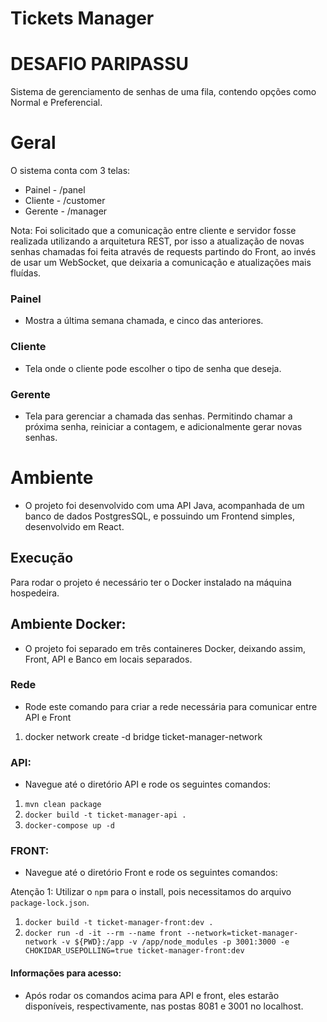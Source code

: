 # Tickets Manager

# DESAFIO PARIPASSU #

Sistema de gerenciamento de senhas de uma fila, contendo opções como Normal e Preferencial.

# Geral
O sistema conta com 3 telas:
- Painel - /panel
- Cliente - /customer
- Gerente - /manager

Nota: Foi solicitado que a comunicação entre cliente e servidor fosse realizada utilizando a arquitetura REST, por isso a atualização de novas senhas chamadas foi feita através de requests partindo do Front, ao invés de usar um WebSocket, que deixaria a comunicação e atualizações mais fluídas.

### Painel
- Mostra a última semana chamada, e cinco das anteriores.

### Cliente
- Tela onde o cliente pode escolher o tipo de senha que deseja.

### Gerente
- Tela para gerenciar a chamada das senhas. Permitindo chamar a próxima senha, reiniciar a contagem, e adicionalmente gerar novas senhas.


# Ambiente
- O projeto foi desenvolvido com uma API Java, acompanhada de um banco de dados PostgresSQL, e possuindo um Frontend simples, desenvolvido em React.

## Execução
Para rodar o projeto é necessário ter o Docker instalado na máquina hospedeira.

## Ambiente Docker:
- O projeto foi separado em três containeres Docker, deixando assim, Front, API e Banco em locais separados.

### Rede
- Rode este comando para criar a rede necessária para comunicar entre API e Front

1. docker network create -d bridge ticket-manager-network

### API: 
- Navegue até o diretório API e rode os seguintes comandos:

1. `mvn clean package`
2. `docker build -t ticket-manager-api .`
3. `docker-compose up -d`

### FRONT:
- Navegue até o diretório Front e rode os seguintes comandos:

Atenção 1: Utilizar o `npm` para o install, pois necessitamos do arquivo `package-lock.json`.

1. `docker build -t ticket-manager-front:dev .`
2. `docker run -d -it --rm --name front --network=ticket-manager-network -v ${PWD}:/app -v /app/node_modules -p 3001:3000 -e CHOKIDAR_USEPOLLING=true ticket-manager-front:dev`

#### Informações para acesso:
- Após rodar os comandos acima para API e front, eles estarão disponíveis, respectivamente, nas postas 8081 e 3001 no localhost.
